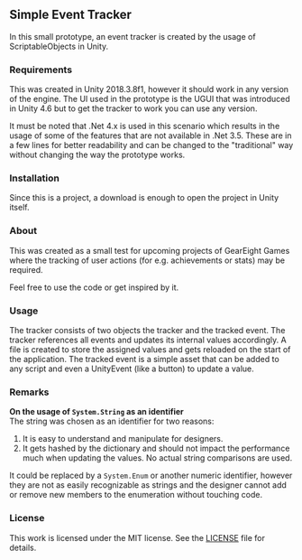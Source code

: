 ## Simple Event Tracker

In this small prototype, an event tracker is created by the usage of ScriptableObjects in Unity.

### Requirements

This was created in Unity 2018.3.8f1, however it should work in any version of the engine. The UI used in the prototype is the UGUI that was introduced in Unity 4.6 but to get the tracker to work you can use any version.

It must be noted that .Net 4.x is used in this scenario which results in the usage of some of the features that are not available in .Net 3.5. These are in a few lines for better readability and can be changed to the "traditional" way without changing the way the prototype works.

### Installation

Since this is a project, a download is enough to open the project in Unity itself.

### About

This was created as a small test for upcoming projects of GearEight Games where the tracking of user actions (for e.g. achievements or stats) may be required.

Feel free to use the code or get inspired by it.

### Usage

The tracker consists of two objects the tracker and the tracked event. The tracker references all events and updates its internal values accordingly. A file is created to store the assigned values and gets reloaded on the start of the application.
The tracked event is a simple asset that can be added to any script and even a UnityEvent (like a button) to update a value.

### Remarks

**On the usage of `System.String` as an identifier**  
The string was chosen as an identifier for two reasons:
1. It is easy to understand and manipulate for designers.
2. It gets hashed by the dictionary and should not impact the performance much when updating the values. No actual string comparisons are used.

It could be replaced by a `System.Enum` or another numeric identifier, however they are not as easily recognizable as strings and the designer cannot add or remove new members to the enumeration without touching code.

### License

This work is licensed under the MIT license. See the [LICENSE](LICENSE) file for details.